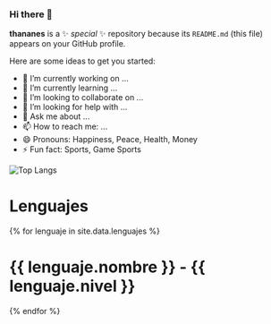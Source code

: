 ### Hi there 👋

**thananes** is a ✨ _special_ ✨ repository because its `README.md` (this file) appears on your GitHub profile.

Here are some ideas to get you started:

- 🔭 I’m currently working on ...
- 🌱 I’m currently learning ...
- 👯 I’m looking to collaborate on ...
- 🤔 I’m looking for help with ...
- 💬 Ask me about ...
- 📫 How to reach me: ...
- 😄 Pronouns: Happiness, Peace, Health, Money
- ⚡ Fun fact: Sports, Game Sports

![Top Langs](https://github-readme-stats.vercel.app/api/top-langs/?username=jorgeeemilio&layout=compact&theme=dark)


# Lenguajes

{% for lenguaje in site.data.lenguajes %}
  # {{ lenguaje.nombre }} - {{ lenguaje.nivel }}
{% endfor %}
